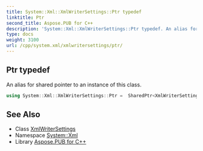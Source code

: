 ```yaml
---
title: System::Xml::XmlWriterSettings::Ptr typedef
linktitle: Ptr
second_title: Aspose.PUB for C++
description: 'System::Xml::XmlWriterSettings::Ptr typedef. An alias for shared pointer to an instance of this class in C++.'
type: docs
weight: 3100
url: /cpp/system.xml/xmlwritersettings/ptr/
---
```

## Ptr typedef


An alias for shared pointer to an instance of this class.

```cpp
using System::Xml::XmlWriterSettings::Ptr =  SharedPtr<XmlWriterSettings>
```

## See Also

* Class [XmlWriterSettings](../)
* Namespace [System::Xml](../../)
* Library [Aspose.PUB for C++](../../../)
